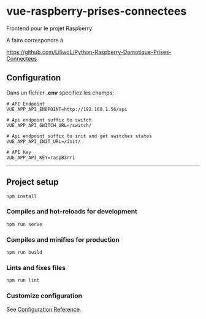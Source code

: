 # vue-raspberry-prises-connectees

Frontend pour le projet Raspberry

A faire correspondre à

https://github.com/LiliwoL/Python-Raspberry-Domotique-Prises-Connectees

## Configuration

Dans un fichier **.env** spécifiez les champs:

```env
# API Endpoint
VUE_APP_API_ENDPOINT=http://192.168.1.56/api

# Api endpoint suffix to switch
VUE_APP_API_SWITCH_URL=/switch/

# Api endpoint suffix to init and get switches states
VUE_APP_API_INIT_URL=/init/

# API Key
VUE_APP_API_KEY=raspB3rr1
```

***

## Project setup
```
npm install
```

### Compiles and hot-reloads for development
```
npm run serve
```

### Compiles and minifies for production
```
npm run build
```

### Lints and fixes files
```
npm run lint
```

### Customize configuration
See [Configuration Reference](https://cli.vuejs.org/config/).

